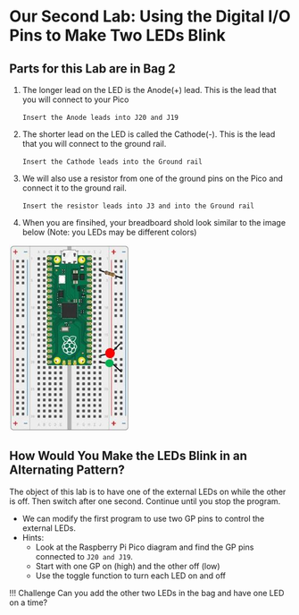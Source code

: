 # Our Second Lab: Using the Digital I/O Pins to Make Two LEDs Blink

## Parts for this Lab are in Bag **2**

1. The longer lead on the LED is the Anode(+) lead.  This is the lead that you will connect to your Pico

    ```Insert the Anode leads into J20 and J19```

1. The shorter lead on the LED is called the Cathode(-).  This is the lead that you will connect to the ground rail.

    ```Insert the Cathode leads into the Ground rail```

1. We will also use a resistor from one of the ground pins on the Pico and connect it to the ground rail.

    ```Insert the resistor leads into J3 and into the Ground rail``` 

1. When you are finsihed, your breadboard shold look similar to the image below (Note: you LEDs may be different colors)

![Lab 2](./img/lab2.jpg)

## How Would You Make the LEDs Blink in an Alternating Pattern?

The object of this lab is to have one of the external LEDs on while the other is off.  Then switch after one second.  Continue until you stop the program.

- We can modify the first program to use two GP pins to control the external LEDs.  
- Hints: 
    - Look at the Raspberry Pi Pico diagram and find the GP pins connected to ```J20 and J19```.
    - Start with one GP on (high) and the other off (low)
    - Use the toggle function to turn each LED on and off

!!! Challenge
    Can you add the other two LEDs in the bag and have one LED on a time?
